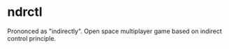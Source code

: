 ndrctl
======

Prononced as "indirectly".
Open space multiplayer game based on indirect control principle.
